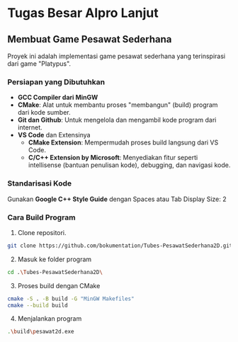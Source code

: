 # Tugas Besar Alpro Lanjut

## Membuat Game Pesawat Sederhana
Proyek ini adalah implementasi game pesawat sederhana yang terinspirasi dari game "Platypus".

### Persiapan yang Dibutuhkan
- **GCC Compiler dari MinGW**
- **CMake**:  Alat untuk membantu proses "membangun" (build) program dari kode sumber.
- **Git dan Github**: Untuk mengelola dan mengambil kode program dari internet.
- **VS Code** dan Extensinya
  - **CMake Extension**: Mempermudah proses build langsung dari VS Code.
  - **C/C++ Extension by Microsoft**: Menyediakan fitur seperti intellisense (bantuan penulisan kode), debugging, dan navigasi kode.

### Standarisasi Kode
Gunakan **Google C++ Style Guide**
dengan Spaces atau Tab Display Size: 2

### Cara Build Program

1. Clone repositori.
```bash
git clone https://github.com/bokumentation/Tubes-PesawatSederhana2D.git
```
2. Masuk ke folder program
```bash
cd .\Tubes-PesawatSederhana2D\ 
```
3. Proses build dengan CMake
```bash
cmake -S . -B build -G "MinGW Makefiles"
cmake --build build
```
4. Menjalankan program
```bash
.\build\pesawat2d.exe
```